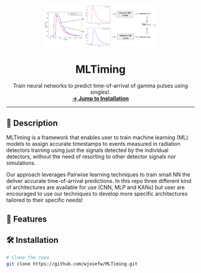 <p align="center">
  <img src="/figures/scheme_2 (1).png" alt="Project Logo" width="300"/>
</p>

<h1 align="center">MLTiming</h1>

<p align="center">
  Train neural networks to predict time-of-arrival of gamma pulses using singles!.
  <br />
  <a href="#installation"><strong>→ Jump to Installation</strong></a>
</p>

---

## 📝 Description

MLTiming is a framework that enables user to train machine learning (ML) models to assign accurate timestamps to events measured in radiation detectors training using just the signals detected by the individual detectors, without the need of resorting to other detector signals nor simulations. 

Our approach leverages Pairwise learning techniques to train small NN the deliver accurate time-of-arrival predictions. In this repo three different kind of architectures are available for use (CNN, MLP and KANs) but user are encouraged to use our techniques to develop more specific architectures tailored to their specific needs!


## 🚀 Features


## 🛠️ Installation

```bash
# Clone the repo
git clone https://github.com/wjosefw/MLTiming.git


